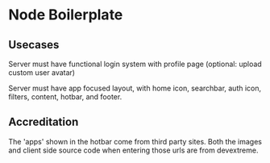 # Node Boilerplate

## Usecases

Server must have functional login system with profile page (optional: upload custom user avatar)

Server must have app focused layout, with home icon, searchbar, auth icon, filters, content, hotbar, and footer.

## Accreditation

The 'apps' shown in the hotbar come from third party sites. Both the images and client side source code when entering those urls are from devextreme.
